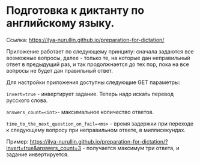 # Подготовка к диктанту по английскому языку.

Ссылка: https://ilya-nurullin.github.io/preparation-for-dictation/

Приложение работает по следующему принципу: сначала задаются все возможные вопросы, далее - только те, на которые дан неправильный ответ в предыдущий раз, и так продолжнается до тех пор, пока на все вопросы не будет дан правильный ответ.

Для настройки приложения доступны следующие GET параметры:

`invert=true` - инвертирует задание. Теперь надо искать перевод русского слова.

`answers_count=<int>`- максимальное количество ответов.

`time_to_the_next_question_on_fail=<ms>` - время задержки при переходе к следующему вопросу при неправильном ответе, в миллисекундах.

Пример: https://ilya-nurullin.github.io/preparation-for-dictation/?invert=true&answers_count=3 - получается максимум три ответа, и задание инвертируется.
